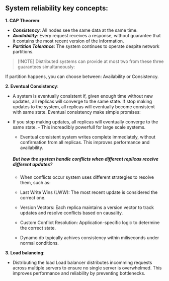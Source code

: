 ## System reliability key concepts: 

**1. CAP Theorem**:
   - ***Consistency***: All nodes see the same data at the same time.
   - ***Availability***: Every request receives a response, without guarantee that it contains the most recent version of the information.
   - ***Partition Tolerance***: The system continues to operate despite network partitions.
>
   > [!NOTE] 
   > Distributed systems can provide at most two from these three guarantees simultaneously:
  
  If partition happens, you can choose between: Availability or Consistency.
  
**2. Eventual Consistency**:
   - A system is eventually consistent if, given enough time without new updates, all replicas will converge to the same state. If stop making updates to the system, all replicas will eventually become consistent with same state.
Eventual consistency make simple promises:
   - If you stop making updates, all replicas will eventually converge to the same state.
    - This increadibly powerfull for large scale systems.
     -   Eventual consistent system writes complete immediately, without confirmation from all replicas. This improves performance and availability. 

        ##### But how the system handle conflicts when different replicas receive different updates?
        -  When conflicts occur system uses different strategies to resolve them, such as:
        - Last Write Wins (LWW): The most recent update is considered the correct one.
       - Version Vectors: Each replica maintains a version vector to track updates and resolve conflicts based on causality.
       - Custom Conflict Resolution: Application-specific logic to determine the correct state.

     - Dynamo db typically achives consistency within miliseconds under normal conditions.

**3. Load balancing**: 
- Distributing the load
Load balancer distributes incomming requests across multiple servers to ensure no single server is overwhelmed. This improves performance and reliability by preventing bottlenecks.


